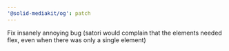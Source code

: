 ```yaml
---
'@solid-mediakit/og': patch
---
```


Fix insanely annoying bug (satori would complain that the elements needed flex, even when there was only a single element)
